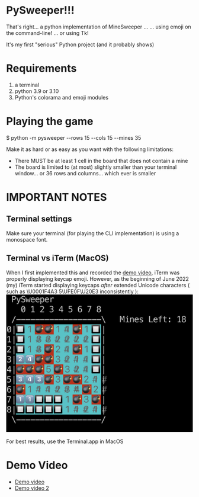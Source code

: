 PySweeper!!!
============

That's right... a python implementation of MineSweeper ...
 ... using emoji on the command-line!
 ... or using Tk!

It's my first "serious" Python project (and it probably shows)


Requirements
============
1. a terminal
2. python 3.9 or 3.10
3. Python's colorama and emoji modules


Playing the game
================
$ python -m pysweeper --rows 15 --cols 15 --mines 35

Make it as hard or as easy as you want with the following limitations:
- There MUST be at least 1 cell in the board that does not contain a mine
- The board is limited to (at most) slightly smaller than your terminal window... or 36 rows and columns... which ever is smaller


IMPORTANT NOTES
===============

Terminal settings
-----------------
Make sure your terminal (for playing the CLI implementation) is using a monospace font.

Terminal vs iTerm (MacOS)
-------------------------
When I first implemented this and recorded the [demo video](#demo-video), iTerm was properly displaying keycap emoji. However, as the beginning of June 2022 (my) iTerm started displaying keycaps _after_ extended Unicode characters ( such as \U0001F4A3 5\UFE0F\U20E3 inconsistently ):
![Inconsistently displayed emoji](docs/imgs/inconsistent_emoji.png)

For best results, use the Terminal.app in MacOS

Demo Video
==========
* [Demo video](https://youtu.be/r56bWaF3K6E)
* [Demo video 2](https://youtu.be/22VUAGYS2z0)
